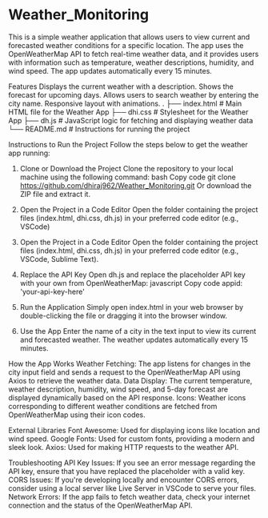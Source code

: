 # Weather_Monitoring
This is a simple weather application that allows users to view current and forecasted weather conditions for a specific location. The app uses the OpenWeatherMap API to fetch real-time weather data, and it provides users with information such as temperature, weather descriptions, humidity, and wind speed. The app updates automatically every 15 minutes.

Features
Displays the current weather with a description.
Shows the forecast for upcoming days.
Allows users to search weather by entering the city name.
Responsive layout with animations.
.
├── index.html       # Main HTML file for the Weather App
├── dhi.css          # Stylesheet for the Weather App
├── dh.js            # JavaScript logic for fetching and displaying weather data
└── README.md        # Instructions for running the project

Instructions to Run the Project
Follow the steps below to get the weather app running:

1. Clone or Download the Project
Clone the repository to your local machine using the following command:
bash
Copy code
git clone https://github.com/dhiraj962/Weather_Monitoring.git
Or download the ZIP file and extract it.

3. Open the Project in a Code Editor
Open the folder containing the project files (index.html, dhi.css, dh.js) in your preferred code editor (e.g., VSCode)

4. Open the Project in a Code Editor
Open the folder containing the project files (index.html, dhi.css, dh.js) in your preferred code editor (e.g., VSCode, Sublime Text).

5. Replace the API Key
Open dh.js and replace the placeholder API key with your own from OpenWeatherMap:
javascript
Copy code
appid: 'your-api-key-here'

7. Run the Application
Simply open index.html in your web browser by double-clicking the file or dragging it into the browser window.

9. Use the App
Enter the name of a city in the text input to view its current and forecasted weather.
The weather updates automatically every 15 minutes.

How the App Works
Weather Fetching: The app listens for changes in the city input field and sends a request to the OpenWeatherMap API using Axios to retrieve the weather data.
Data Display: The current temperature, weather description, humidity, wind speed, and 5-day forecast are displayed dynamically based on the API response.
Icons: Weather icons corresponding to different weather conditions are fetched from OpenWeatherMap using their icon codes.

External Libraries
Font Awesome: Used for displaying icons like location and wind speed.
Google Fonts: Used for custom fonts, providing a modern and sleek look.
Axios: Used for making HTTP requests to the weather API.

Troubleshooting
API Key Issues: If you see an error message regarding the API key, ensure that you have replaced the placeholder with a valid key.
CORS Issues: If you're developing locally and encounter CORS errors, consider using a local server like Live Server in VSCode to serve your files.
Network Errors: If the app fails to fetch weather data, check your internet connection and the status of the OpenWeatherMap API.
